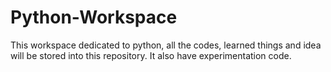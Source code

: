 # Python-Workspace
This workspace dedicated to python, all the codes, learned things and idea will be stored into this repository. 
It also have experimentation code.